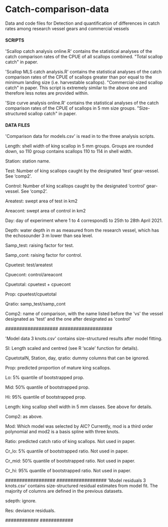 # Catch-comparison-data
Data and code files for Detection and quantification of differences in catch rates among research vessel gears and commercial vessels

#### SCRIPTS

'Scallop catch analysis online.R' contains the statistical analyses of the catch comparison rates of the CPUE of all scallops combined. "Total scallop catch" in paper. 

'Scallop MLS catch analysis.R' contains the statistical analyses of the catch comparison rates of the CPUE of scallops greater than por equal to the minimum landing size (i.e. harvestable scallops).  "Commercial-sized scallop catch" in paper. This script is extremely similar to the above one and therefore less notes are provided within. 

'Size curve analysis online.R' contains the statistical analyses of the catch comparison rates of the CPUE of scallops in 5 mm size groups. "Size-structured scallop catch" in paper. 

#### DATA FILES

'Comparison data for models.csv' is read in to the three analysis scripts.  

Length: shell width of king scallop in 5 mm groups. Groups are rounded down, so 110 group contains scallops 110 to 114 in shell width.  

Station: station name.  

Test: Number of king scallops caught by the designated ‘test’ gear-vessel. See ‘comp2’.  

Control: Number of king scallops caught by the designated ‘control’ gear-vessel. See ‘comp2’. 

Areatest: swept area of test in km2 

Areacont: swept area of control in km2 

Day: day of experiment where 1 to 4 correspondS to 25th to 28th April 2021.  

Depth: water depth in m as measured from the research vessel, which has the echosounder 3 m lower than sea level.  

Samp_test: raising factor for test. 

Samp_cont: raising factor for control.  

Cpuetest: test/areatest 

Cpuecont: control/areacont 

Cpuetotal: cpuetest + cpuecont 

Prop: cpuetest/cpuetotal 

Qratio: samp_test/samp_cont 

Comp2: name of comparison, with the name listed before the 'vs' the vessel designated as 'test' and the one after designated as 'control'

###################
###################

'Model data 3 knots.csv' contains size-structured results after model fitting.  

Sl: Length scaled and centred (see R ‘scale’ function for details).  

CpuetotalN, Station, day, qratio: dummy columns that can be ignored.  

Prop: predicted proportion of mature king scallops.  

Lo: 5% quantile of bootstrapped prop.  

Mid: 50% quantile of bootstrapped prop.  

Hi: 95% quantile of bootstrapped prop.  

Length: king scallop shell width in 5 mm classes. See above for details.  

Comp2: as above.  

Mod: Which model was selected by AIC? Currently, mod is a third order polynomial and mod2 is a basis spline with three knots.  

Ratio: predicted catch ratio of king scallops.  Not used in paper.

Cr_lo: 5% quantile of bootstrapped ratio.  Not used in paper.

Cr_mid: 50% quantile of bootstrapped ratio.  Not used in paper.

Cr_hi: 95% quantile of bootstrapped ratio. Not used in paper. 

##################
##################
'Model residuals 3 knots.csv' contains size-structured residual estimates from model fit. The majority of columns are defined in the previous datasets.  

sdepth: ignore.

Res: deviance residuals. 

############
############
